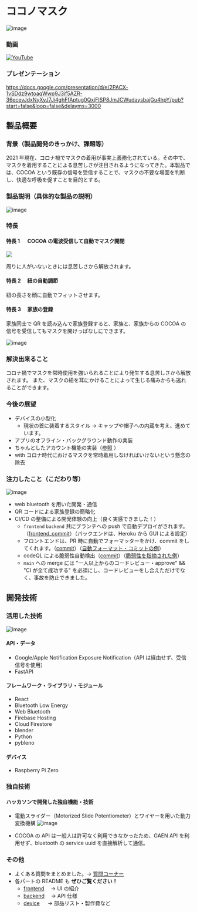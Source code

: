 # ココノマスク

![image](https://user-images.githubusercontent.com/38291975/139435847-981771ed-dc06-4846-a17f-aae96ee9c854.png)

### 動画

[![YouTube](http://img.youtube.com/vi/a1cLADMHmT0/0.jpg)](https://www.youtube.com/watch?v=a1cLADMHmT0)

### プレゼンテーション

https://docs.google.com/presentation/d/e/2PACX-1vSDdz9wtoaqWwp9J3if5AZR-36ecevJdxNyXyJ7Ji4ghFfAptug0QxjFISP8JmJCWudaysbajGu4hpY/pub?start=false&loop=false&delayms=3000

## 製品概要

### 背景（製品開発のきっかけ、課題等）

2021 年現在、コロナ禍でマスクの着用が事実上義務化されている。その中で、マスクを着用することによる息苦しさが注目されるようになってきた。本製品では、COCOA という既存の信号を受信することで、マスクの不要な場面を判断し、快適な呼吸を促すことを目的とする。

### 製品説明（具体的な製品の説明）

![image](https://user-images.githubusercontent.com/38291975/139435877-484c4f48-e14e-4967-bc1a-b8cfeeac1472.png)

### 特長

#### 特長 1 　 COCOA の電波受信して自動でマスク開閉

![](https://github.com/jphacks/A_2111/blob/main/mask-open-closegif.gif?raw=true)

周りに人がいないときには息苦しさから解放されます。

#### 特長 2 　紐の自動調節

紐の長さを顔に自動でフィットさせます。

#### 特長 3 　家族の登録

家族同士で QR を読み込んで家族登録すると、家族と、家族からの COCOA の信号を受信してもマスクを開けっぱなしにできます。

![image](https://user-images.githubusercontent.com/55702777/139567695-c9291ab4-d96d-4831-9178-81ed302e9840.png)

### 解決出来ること

コロナ禍でマスクを常時使用を強いられることにより発生する息苦しさから解放されます。
また、マスクの紐を耳にかけることによって生じる痛みからも逃れることができます。

### 今後の展望

- デバイスの小型化
  - 現状の首に装着するスタイル → キャップや帽子への内蔵を考え、進めています。
- アプリのオフライン・バックグラウンド動作の実装
- ちゃんとしたアカウント機能の実装（[参照](https://github.com/jphacks/A_2111/blob/main/faq.md#%E3%81%A9%E3%81%86%E3%81%84%E3%81%86%E3%83%AD%E3%82%B0%E3%82%A4%E3%83%B3%E6%A9%9F%E6%A7%8B%E3%81%AA%E3%82%93%E3%81%A7%E3%81%99%E3%81%8B) ）
- with コロナ時代におけるマスクを常時着用しなければいけないという懸念の除去

### 注力したこと（こだわり等）

![image](https://user-images.githubusercontent.com/38291975/139519023-d2810b2a-2e6b-4664-95c6-3403b6b7e0ce.png)

- web bluetooth を用いた開発・通信
- QR コードによる家族登録の簡略化
- CI/CD の整備による開発体験の向上（良く実感できました！）
  - `frontend` `backend` 共にブランチへの push で自動デプロイがされます。（[frontend_commit](https://github.com/jphacks/A_2111/commit/3d6e045e7f468189539d3eae92b6ac4364f3365c)）（バックエンドは、Heroku から GUI による設定）
  - フロントエンドは、PR 時に自動でフォーマッターをかけ、commit をしてくれます。（[commit](https://github.com/jphacks/A_2111/commit/ebf6f3c81f3c925b4eb5342ea1f0acad78dae846)）（[自動フォーマット・コミットの例](https://github.com/jphacks/A_2111/commit/ac675cf1c97963aa3b8122f794c6f78de5d9021b)）
  - codeQL による脆弱性自動検出（[commit](https://github.com/jphacks/A_2111/blob/main/.github/workflows/codeql-analysis.yml)）（[脆弱性を指摘された例](https://github.com/jphacks/A_2111/runs/4058233223)）
  - `main` への merge には "一人以上からのコードレビュー・approve" && "CI が全て成功する" を必須にし、コードレビューをし合えただけでなく、事故を防止できました。

## 開発技術

### 活用した技術

![image](https://user-images.githubusercontent.com/38291975/139519420-880ae7ab-b3e4-44b0-85f8-c834613d6aa4.png)

#### API・データ

- Google/Apple Notification Exposure Notification（API は経由せず、受信信号を使用）
- FastAPI

#### フレームワーク・ライブラリ・モジュール

- React
- Bluetooth Low Energy
- Web Bluetooth
- Firebase Hosting
- Cloud Firestore
- blender
- Python
- pybleno

#### デバイス

- Raspberry Pi Zero

### 独自技術

#### ハッカソンで開発した独自機能・技術

- 電動スライダー（Motorized Slide Potentiometer）とワイヤーを用いた動力変換機構
  ![image](https://user-images.githubusercontent.com/38291975/139562527-45087b38-b113-4212-8371-10bc76d05a08.png)

- COCOA の API は一般人は許可なく利用できなかったため、GAEN API を利用せず、bluetooth の service uuid を直接解析して通信。
<!-- - 特に力を入れた部分をファイルリンク、または commit_id を記載してください。 -->

### その他

- よくある質問をまとめました。→ [質問コーナー](faq.md)
- 各パートの README も **ぜひご覧ください！**
  - [frontend](frontend)　 → UI の紹介
  - [backend](backend)　 → API 仕様
  - [device](device/) 　 → 部品リスト・製作費など
